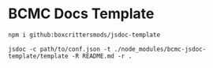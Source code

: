 # BCMC Docs Template
```bash
npm i github:boxcrittersmods/jsdoc-template
```

```batch
jsdoc -c path/to/conf.json -t ./node_modules/bcmc-jsdoc-template/template -R README.md -r .
```
